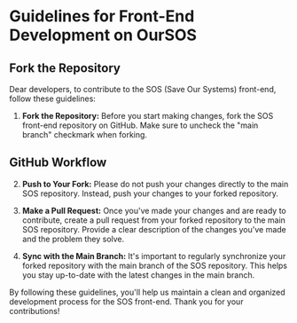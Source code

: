 # Guidelines for Front-End Development on OurSOS

## Fork the Repository

Dear developers, to contribute to the SOS (Save Our Systems) front-end, follow these guidelines:

1. **Fork the Repository:** Before you start making changes, fork the SOS front-end repository on GitHub. Make sure to uncheck the "main branch" checkmark when forking.

## GitHub Workflow

2. **Push to Your Fork:** Please do not push your changes directly to the main SOS repository. Instead, push your changes to your forked repository.

3. **Make a Pull Request:** Once you've made your changes and are ready to contribute, create a pull request from your forked repository to the main SOS repository. Provide a clear description of the changes you've made and the problem they solve.

4. **Sync with the Main Branch:** It's important to regularly synchronize your forked repository with the main branch of the SOS repository. This helps you stay up-to-date with the latest changes in the main branch.

By following these guidelines, you'll help us maintain a clean and organized development process for the SOS front-end. Thank you for your contributions!
